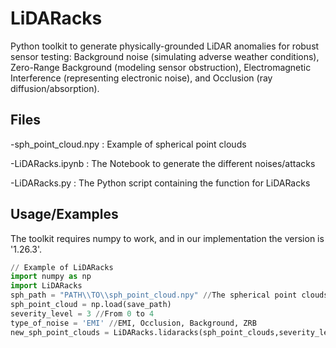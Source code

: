 # LiDARacks
Python toolkit to generate physically-grounded LiDAR anomalies for robust sensor testing: Background noise (simulating adverse weather conditions), Zero-Range Background (modeling sensor obstruction), Electromagnetic Interference (representing electronic noise), and Occlusion (ray diffusion/absorption).

## Files
-sph_point_cloud.npy : Example of spherical point clouds

-LiDARacks.ipynb : The Notebook to generate the different noises/attacks

-LiDARacks.py : The Python script containing the function for LiDARacks

## Usage/Examples
The toolkit requires numpy to work, and in our implementation the version is '1.26.3'.

```python
// Example of LiDARacks
import numpy as np
import LiDARacks
sph_path = "PATH\\TO\\sph_point_cloud.npy" //The spherical point clouds
sph_point_cloud = np.load(save_path)
severity_level = 3 //From 0 to 4
type_of_noise = 'EMI' //EMI, Occlusion, Background, ZRB
new_sph_point_clouds = LiDARacks.lidaracks(sph_point_clouds,severity_level,type_of_noise)
```
